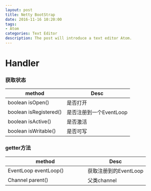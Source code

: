 ```yaml
---
layout: post
title: Netty BootStrap
date: 2016-11-16 10:20:00
tags:
- Atom
categories: Text Editor
description: The post will introduce a text editor Atom.
---
```




# Handler
### 获取状态

|          method                     |                      Desc                    |
| ----------------------------------- | -------------------------------------------- |
| boolean isOpen()                    | 是否打开                                      |
| boolean isRegistered()              | 是否注册到一个EventLoop                        |
| boolean isActive()                  | 是否激活                                      |
| boolean isWritable()                | 是否可写                                      |

### getter方法

|          method                     |                      Desc                    |
| ----------------------------------- | -------------------------------------------- |
| EventLoop eventLoop()               | 获取注册到的EventLoop                          |
| Channel parent()                    | 父类channel                                   |




